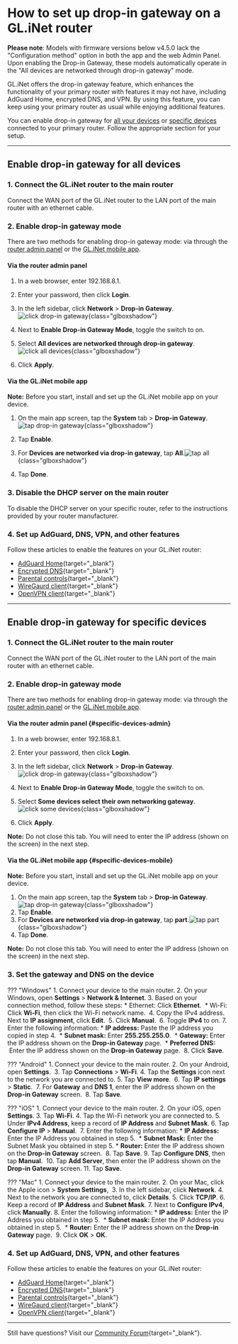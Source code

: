 # How to set up drop-in gateway on a GL.iNet router 

**Please note**: Models with firmware versions below v4.5.0 lack the "Configuration method" option in both the app and the web Admin Panel. Upon enabling the Drop-in Gateway, these models automatically operate in the "All devices are networked through drop-in gateway" mode.

GL.iNet offers the drop-in gateway feature, which enhances the functionality of your primary router with features it may not have, including AdGuard Home, encrypted DNS, and VPN. By using this feature, you can keep using your primary router as usual while enjoying additional features. 

You can enable drop-in gateway for [all your devices](#enable-drop-in-gateway-for-all-devices) or [specific devices](#enable-drop-in-gateway-for-specific-devices) connected to your primary router. Follow the appropriate section for your setup.

---

## Enable drop-in gateway for all devices

### 1. Connect the GL.iNet router to the main router

Connect the WAN port of the GL.iNet router to the LAN port of the main router with an ethernet cable.

### 2. Enable drop-in gateway mode 
There are two methods for enabling drop-in gateway mode: via through the [router admin panel](#via-the-router-admin-panel) or the [GL.iNet mobile app](#via-the-glinet-mobile-app). 

#### Via the router admin panel 

1. In a web browser, enter 192.168.8.1.  
2. Enter your password, then click **Login**. 
3. In the left sidebar, click **Network** > **Drop-in Gateway**. 
![click drop-in gateway](https://static.gl-inet.com/docs/router/en/4/tutorials/how_to_set_up_drop_in_gateway/click-drop-in-gateway.jpeg){class="glboxshadow"}

4. Next to **Enable Drop-in Gateway Mode**, toggle the switch to on. 
5. Select **All devices are networked through drop-in gateway**. 
![click all devices](https://static.gl-inet.com/docs/router/en/4/tutorials/how_to_set_up_drop_in_gateway/select-all-devices.jpeg){class="glboxshadow"}

6. Click **Apply**. 

#### Via the GL.iNet mobile app

**Note:** Before you start, install and set up the GL.iNet mobile app on your device. 

1. On the main app screen, tap the **System** tab > **Drop-in Gateway**.![tap drop-in gateway](https://static.gl-inet.com/docs/router/en/4/tutorials/how_to_set_up_drop_in_gateway/tap-drop-in-gateway.jpeg){class="glboxshadow"}

2. Tap **Enable**. 
3. For **Devices are networked via drop-in gateway**, tap **All**.![tap all](https://static.gl-inet.com/docs/router/en/4/tutorials/how_to_set_up_drop_in_gateway/drop-in-gateway-tap-all.jpeg){class="glboxshadow"}
4. Tap **Done**. 

### 3. Disable the DHCP server on the main router
To disable the DHCP server on your specific router, refer to the instructions provided by your router manufacturer. 

### 4. Set up AdGuard, DNS, VPN, and other features

Follow these articles to enable the features on your GL.iNet router:

* [AdGuard Home](https://docs.gl-inet.com/router/en/4/interface_guide/adguardhome/){target="_blank"}
* [Encrypted DNS](https://docs.gl-inet.com/router/en/4/interface_guide/dns/){target="_blank"}
* [Parental controls](https://docs.gl-inet.com/router/en/4/interface_guide/parental_control/){target="_blank"}
* [WireGaurd client](https://docs.gl-inet.com/router/en/4/interface_guide/wireguard_client/){target="_blank"}
* [OpenVPN client](https://docs.gl-inet.com/router/en/4/interface_guide/openvpn_client/){target="_blank"}

---

## Enable drop-in gateway for specific devices

### 1. Connect the GL.iNet router to the main router
Connect the WAN port of the GL.iNet router to the LAN port of the main router with an ethernet cable.

### 2. Enable drop-in gateway mode 
There are two methods for enabling drop-in gateway mode: via through the [router admin panel](#specific-devices-admin) or the [GL.iNet mobile app](#specific-devices-mobile). 

#### Via the router admin panel {#specific-devices-admin}

1. In a web browser, enter 192.168.8.1. 
2. Enter your password, then click **Login**. 
3. In the left sidebar, click **Network** > **Drop-in Gateway**. 
![click drop-in gateway](https://static.gl-inet.com/docs/router/en/4/tutorials/how_to_set_up_drop_in_gateway/click-drop-in-gateway.jpeg){class="glboxshadow"}
4. Next to **Enable Drop-in Gateway Mode**, toggle the switch to on. 
5. Select **Some devices select their own networking gateway**. 
![click some devices](https://static.gl-inet.com/docs/router/en/4/tutorials/how_to_set_up_drop_in_gateway/select-some-devices.jpeg){class="glboxshadow"}

6. Click **Apply**. 

**Note:** Do not close this tab. You will need to enter the IP address (shown on the screen) in the next step.

#### Via the GL.iNet mobile app {#specific-devices-mobile}

**Note:** Before you start, install and set up the GL.iNet mobile app on your device. 

1. On the main app screen, tap the **System** tab > **Drop-in Gateway**.![tap drop-in gateway](https://static.gl-inet.com/docs/router/en/4/tutorials/how_to_set_up_drop_in_gateway/tap-drop-in-gateway.jpeg){class="glboxshadow"}
2. Tap **Enable**. 
3. For **Devices are networked via drop-in gateway**, tap **part**.![tap part](https://static.gl-inet.com/docs/router/en/4/tutorials/how_to_set_up_drop_in_gateway/drop-in-gateway-tap-part.jpeg){class="glboxshadow"}
4. Tap **Done**. 

**Note:** Do not close this tab. You will need to enter the IP address (shown on the screen) in the next step. 

### 3. Set the gateway and DNS on the device

??? "Windows"
    1. Connect your device to the main router. 
    2. On your Windows, open **Settings** > **Network & Internet**.
    3. Based on your connection method, follow these steps: 
        * Ethernet: Click **Ethernet**. 
        * Wi-Fi: Click **Wi-Fi**, then click the Wi-Fi network name. 
    4. Copy the IPv4 address. Next to **IP assignment**, click **Edit**. 
    5. Click **Manual**. 
    6. Toggle **IPv4** to on.
    7. Enter the following information: 
        * **IP address:** Paste the IP address you copied in step 4. 
        * **Subnet mask:** Enter **255.255.255.0**. 
        * **Gateway:** Enter the IP address shown on the **Drop-in Gateway** page. 
        * **Preferred DNS:**  Enter the IP address shown on the **Drop-in Gateway** page. 
    8. Click **Save**. 

??? "Android"
    1. Connect your device to the main router. 
    2. On your Android, open **Settings**. 
    3. Tap **Connections** > **Wi-Fi**.
    4. Tap the **Settings** icon next to the network you are connected to. 
    5. Tap **View more**. 
    6. Tap **IP settings** > **Static**. 
    7. For **Gateway** and **DNS 1**, enter the IP address shown on the **Drop-in Gateway** screen. 
    8. Tap **Save**. 

??? "iOS"
    1. Connect your device to the main router. 
    2. On your iOS, open **Settings**.
    3. Tap **Wi-Fi**.
    4. Tap the Wi-Fi network you are connected to. 
    5. Under **IPv4 Address**, keep a record of **IP Address** and **Subnet Mask**.
    6. Tap **Configure IP** > **Manual**. 
    7. Enter the following information: 
        * **IP Address:** Enter the IP Address you obtained in step 5. 
        * **Subnet Mask:** Enter the Subnet Mask you obtained in step 5. 
        * **Router:** Enter the IP address shown on the **Drop-in Gateway** screen. 
    8. Tap **Save**.
    9. Tap **Configure DNS**, then tap **Manual**. 
    10. Tap **Add Server**, then enter the IP address shown on the **Drop-in Gateway** screen.
    11. Tap **Save**.

??? "Mac"
    1. Connect your device to the main router.
    2. On your Mac, click the Apple icon > **System Settings**, 
    3. In the left sidebar, click **Network**.
    4. Next to the network you are connected to, click **Details**.
    5. Click **TCP/IP**.
    6. Keep a record of **IP Address** and **Subnet Mask**.
    7. Next to **Configure IPv4**, click **Manually**.
    8. Enter the following information: 
        * **IP address:** Enter the IP Address you obtained in step 5. 
        * **Subnet mask:** Enter the IP Address you obtained in step 5. 
        * **Router:** Enter the IP address shown on the **Drop-in Gateway** page. 
    9. Click **OK** > **OK**. 

### 4. Set up AdGuard, DNS, VPN, and other features

Follow these articles to enable the features on your GL.iNet router:

* [AdGuard Home](https://docs.gl-inet.com/router/en/4/interface_guide/adguardhome/){target="_blank"}
* [Encrypted DNS](https://docs.gl-inet.com/router/en/4/interface_guide/dns/){target="_blank"}
* [Parental controls](https://docs.gl-inet.com/router/en/4/interface_guide/parental_control/){target="_blank"}
* [WireGaurd client](https://docs.gl-inet.com/router/en/4/interface_guide/wireguard_client/){target="_blank"}
* [OpenVPN client](https://docs.gl-inet.com/router/en/4/interface_guide/openvpn_client/){target="_blank"}

---

Still have questions? Visit our [Community Forum](https://forum.gl-inet.com){target="_blank"}.